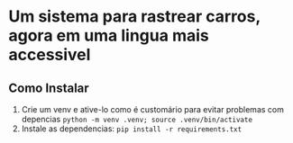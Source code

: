 # Um sistema para rastrear carros, agora em uma lingua mais accessivel
## Como Instalar
1. Crie um venv e ative-lo como é customário para evitar problemas com depencias `python -m venv .venv; source .venv/bin/activate`
2. Instale as dependencias: `pip install -r requirements.txt`
